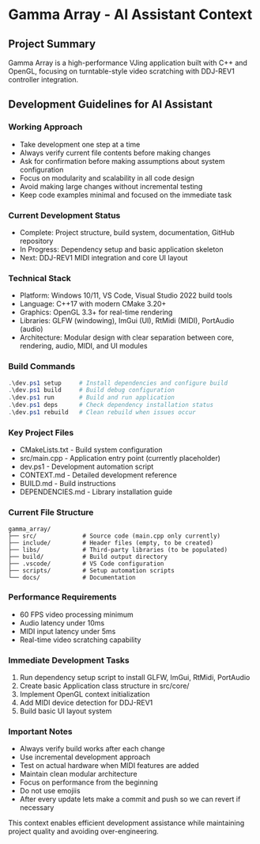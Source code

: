 # Gamma Array - AI Assistant Context

## Project Summary
Gamma Array is a high-performance VJing application built with C++ and OpenGL, focusing on turntable-style video scratching with DDJ-REV1 controller integration.

## Development Guidelines for AI Assistant

### Working Approach
- Take development one step at a time
- Always verify current file contents before making changes
- Ask for confirmation before making assumptions about system configuration
- Focus on modularity and scalability in all code design
- Avoid making large changes without incremental testing
- Keep code examples minimal and focused on the immediate task

### Current Development Status
- Complete: Project structure, build system, documentation, GitHub repository
- In Progress: Dependency setup and basic application skeleton
- Next: DDJ-REV1 MIDI integration and core UI layout

### Technical Stack
- Platform: Windows 10/11, VS Code, Visual Studio 2022 build tools
- Language: C++17 with modern CMake 3.20+
- Graphics: OpenGL 3.3+ for real-time rendering
- Libraries: GLFW (windowing), ImGui (UI), RtMidi (MIDI), PortAudio (audio)
- Architecture: Modular design with clear separation between core, rendering, audio, MIDI, and UI modules

### Build Commands
```powershell
.\dev.ps1 setup     # Install dependencies and configure build
.\dev.ps1 build     # Build debug configuration
.\dev.ps1 run       # Build and run application
.\dev.ps1 deps      # Check dependency installation status
.\dev.ps1 rebuild   # Clean rebuild when issues occur
```

### Key Project Files
- CMakeLists.txt - Build system configuration
- src/main.cpp - Application entry point (currently placeholder)
- dev.ps1 - Development automation script
- CONTEXT.md - Detailed development reference
- BUILD.md - Build instructions
- DEPENDENCIES.md - Library installation guide

### Current File Structure
```
gamma_array/
├── src/             # Source code (main.cpp only currently)
├── include/         # Header files (empty, to be created)
├── libs/            # Third-party libraries (to be populated)
├── build/           # Build output directory
├── .vscode/         # VS Code configuration
├── scripts/         # Setup automation scripts
└── docs/            # Documentation
```

### Performance Requirements
- 60 FPS video processing minimum
- Audio latency under 10ms
- MIDI input latency under 5ms
- Real-time video scratching capability

### Immediate Development Tasks
1. Run dependency setup script to install GLFW, ImGui, RtMidi, PortAudio
2. Create basic Application class structure in src/core/
3. Implement OpenGL context initialization
4. Add MIDI device detection for DDJ-REV1
5. Build basic UI layout system

### Important Notes
- Always verify build works after each change
- Use incremental development approach
- Test on actual hardware when MIDI features are added
- Maintain clean modular architecture
- Focus on performance from the beginning
- Do not use emojiis
- After every update lets make a commit and push so we can revert if necessary

This context enables efficient development assistance while maintaining project quality and avoiding over-engineering.